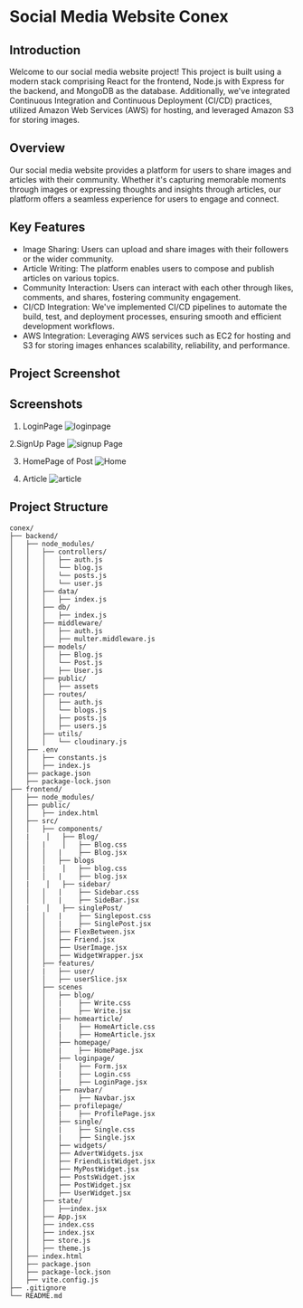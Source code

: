 # Social Media Website Conex

## Introduction
Welcome to  our social media website project! This project is built using a modern stack comprising React for the frontend, Node.js with Express for the backend, and MongoDB as the database. Additionally, we've integrated Continuous Integration and Continuous Deployment (CI/CD) practices, utilized Amazon Web Services (AWS) for hosting, and leveraged Amazon S3 for storing images.

## Overview
Our social media website provides a platform for users to share images and articles with their community. Whether it's capturing memorable moments through images or expressing thoughts and insights through articles, our platform offers a seamless experience for users to engage and connect.

## Key Features
- Image Sharing: Users can upload and share images with their followers or the wider community.
- Article Writing: The platform enables users to compose and publish articles on various topics.
- Community Interaction: Users can interact with each other through likes, comments, and shares, fostering community engagement.
- CI/CD Integration: We've implemented CI/CD pipelines to automate the build, test, and deployment processes, ensuring smooth and efficient development workflows.
- AWS Integration: Leveraging AWS services such as EC2 for hosting and S3 for storing images enhances scalability, reliability, and performance.

## Project Screenshot
## Screenshots
1. LoginPage
 ![loginpage](https://github.com/guptasonu14/conex_social_Media_web/assets/74126459/823d9145-5289-42e1-b2d3-57d4ad4e7376)


2.SignUp Page
 ![signup Page](https://github.com/guptasonu14/conex_social_Media_web/assets/74126459/28f87675-cf6c-4af6-86a6-af8a4d43a198)



3. HomePage of Post
  ![Home](https://github.com/guptasonu14/conex_social_Media_web/assets/74126459/c7a215a4-00e4-49ed-bea9-c5a180b0a87e)



4. Article
  ![article](https://github.com/guptasonu14/conex_social_Media_web/assets/74126459/2b517147-6f1a-40cc-ab7e-c854a5ac7ef5)




## Project Structure 
```plaintext
conex/
├── backend/
│   ├── node_modules/
│   │   ├── controllers/
│   │   │   ├── auth.js
│   │   │   └── blog.js
│   │   │   └── posts.js
│   │   │   └── user.js
│   │   ├── data/
│   │   │   ├── index.js
│   │   ├── db/
│   │   │   ├── index.js
│   │   ├── middleware/
│   │   │   ├── auth.js
│   │   │   ├── multer.middleware.js
│   │   ├── models/
│   │   │   ├── Blog.js
│   │   │   └── Post.js
│   │   │   ├── User.js
│   │   ├── public/
│   │   │   ├── assets
│   │   ├── routes/
│   │   │   ├── auth.js
│   │   │   └── blogs.js
│   │   │   ├── posts.js
│   │   │   ├── users.js
│   │   ├── utils/
│   │   │   └── cloudinary.js
│   ├── .env
│   │   ├── constants.js
│   │   ├── index.js
│   ├── package.json
│   ├── package-lock.json
├── frontend/
│   ├── node_modules/
│   ├── public/
│   │   ├── index.html
│   ├── src/
│   │   ├── components/
│   |    │   ├── Blog/
│   │   |    │   ├── Blog.css
│   │   │   |    ├── Blog.jsx
│   │   │   ├── blogs
│   │   |    │   ├── blog.css
│   │   │   |    ├── blog.jsx
│   |    │   ├── sidebar/
│   │   │   |    ├── Sidebar.css
│   │   │   |    ├── SideBar.jsx
│   |    │   ├── singlePost/
│   │   │   |    ├── Singlepost.css
│   │   │   |    ├── SinglePost.jsx
│   │   │   ├── FlexBetween.jsx
│   │   │   ├── Friend.jsx
│   │   │   ├── UserImage.jsx
│   │   │   ├── WidgetWrapper.jsx
│   │   ├── features/
│   │   |   ├── user/
│   │   │   ├── userSlice.jsx
│   │   ├── scenes
│   │   │   ├── blog/
│   │   │   |    ├── Write.css
│   │   │   |    ├── Write.jsx
│   │   │   ├── homearticle/
│   │   │   |    ├── HomeArticle.css
│   │   │   |    ├── HomeArticle.jsx
│   │   │   ├── homepage/
│   │   │   |    ├── HomePage.jsx
│   │   │   ├── loginpage/
│   │   │   |    ├── Form.jsx
│   │   │   |    ├── Login.css
│   │   │   |    ├── LoginPage.jsx
│   │   │   ├── navbar/
│   │   │   |    ├── Navbar.jsx
│   │   │   ├── profilepage/
│   │   │   |    ├── ProfilePage.jsx
│   │   │   ├── single/
│   │   │   |    ├── Single.css
│   │   │   |    ├── Single.jsx
│   │   │   ├── widgets/
│   │   │   ├── AdvertWidgets.jsx
│   │   │   ├── FriendListWidget.jsx
│   │   │   ├── MyPostWidget.jsx
│   │   │   ├── PostsWidget.jsx
│   │   │   ├── PostWidget.jsx
│   │   │   ├── UserWidget.jsx
│   │   ├── state/
│   │   │   ├──index.jsx
│   │   ├── App.jsx
│   │   ├── index.css
│   │   ├── index.jsx
│   │   ├── store.js
│   │   ├── theme.js
│   ├── index.html
│   ├── package.json
│   ├── package-lock.json
│   ├── vite.config.js
├── .gitignore
└── README.md



